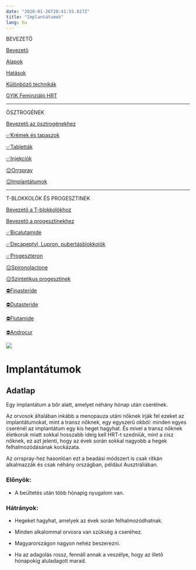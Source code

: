 ```yaml
---
date: "2020-01-26T20:41:55.827Z"
title: "Implantátumok"
lang: hu
---
```


<div class="floating-columns">

<div class="floating-bar">

BEVEZETÕ

[Bevezetõ](/#/entry?id=feminizalo-hormonterapia)

[Alapok](/#/entry?id=feminizalo-hormonterapia-alapok)

[Hatások](/#/entry?id=feminizalo-hormonterapia-hatasok)

[Különbözõ technikák](/#/entry?id=feminizalo-hormonterapia-technikak)

[GYIK Feminziáló HRT](/#/entry?id=feminizalo-hormonterapia-gyik)

<hr />

ÖSZTROGÉNEK

[Bevezetõ az ösztrogénekhez](/#/entry?id=osztrogenek)

[✅Krémek és tapaszok](/#/entry?id=kremek-tapaszok)

[✅Tabletták](/#/entry?id=tablettak)

[✅Injekciók](/#/entry?id=injekciok)

[😐Orrspray](/#/entry?id=orrspray)

[😐Implantátumok](/#/entry?id=implantatumok)

<hr />

T-BLOKKOLÓK ÉS PROGESZTINEK

[Bevezetõ a T-blokkolókhoz](/#/entry?id=t-blokkolok)

[Bevezetõ a progesztinekhez](/#/entry?id=progesztinek)

[✅Bicalutamide](/#/entry?id=bicalutamide)

[✅Decapeptyl, Lupron, pubertásblokkolók](/#/entry?id=decapeptyl)

[✅Progeszteron](/#/entry?id=progeszteron)

[😐Spironolactone](/#/entry?id=spironolactone)

[😐Szintetikus progesztinek](/#/entry?id=szintetikus-progesztinek)

[⛔Finasteride](/#/entry?id=finasteride)

[⛔Dutasteride](/#/entry?id=dutasteride)

[⛔Flutamide](/#/entry?id=flutamide)

[⛔Androcur](/#/entry?id=androcur)

</div>

<div class="wiki-content">

<div class="header-image"><img src="assets/images/undraw_medical_care.svg" /></div>

# Implantátumok

## Adatlap

Egy implantátum a bőr alatt, amelyet néhány hónap után cserélnek.

Az orvosok általában inkább a menopauza utáni nőknek írják fel ezeket az implantátumokat, mint a transz nőknek, egy egyszerű okból: minden egyes cserénél az implantátum egy kis heget hagyhat. És mivel a transz nőknek életkoruk miatt sokkal hosszabb ideig kell HRT-t szedniük, mint a cisz nőknek, ez azt jelenti, hogy az évek során sokkal nagyobb a hegek felhalmozódásának kockázata.

Az orrspray-hez hasonlóan ezt a beadási módszert is csak ritkán alkalmazzák és csak néhány országban, például Ausztráliában.

### Előnyök:

* A beültetés után több hónapig nyugalom van.

### Hátrányok:

* Hegeket hagyhat, amelyek az évek során felhalmozódhatnak. 

* Minden alkalommal orvosra van szükség a cseréhez.

* Magyarországon nagyon nehéz beszerezni.

* Ha az adagolás rossz, fennáll annak a veszélye, hogy az illető hónapokig aluladagolt marad.

</div>
